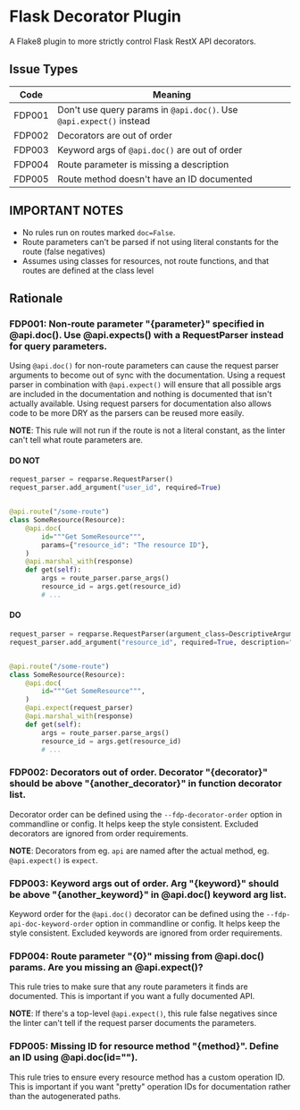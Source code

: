 # Flask Decorator Plugin

A Flake8 plugin to more strictly control Flask RestX API decorators.

## Issue Types

| Code   | Meaning                                                             |
| ------ | ------------------------------------------------------------------- |
| FDP001 | Don't use query params in `@api.doc()`. Use `@api.expect()` instead |
| FDP002 | Decorators are out of order                                         |
| FDP003 | Keyword args of `@api.doc()` are out of order                       |
| FDP004 | Route parameter is missing a description                            |
| FDP005 | Route method doesn't have an ID documented                          |

## IMPORTANT NOTES

- No rules run on routes marked `doc=False`.
- Route parameters can't be parsed if not using literal constants for the route (false negatives)
- Assumes using classes for resources, not route functions, and that routes are defined at the class level

## Rationale

### FDP001: Non-route parameter "{parameter}" specified in @api.doc(). Use @api.expects() with a RequestParser instead for query parameters.

Using `@api.doc()` for non-route parameters can cause the request parser arguments to become out of sync with the documentation. Using a request parser in combination with `@api.expect()` will ensure that all possible args are included in the documentation and nothing is documented that isn't actually available. Using request parsers for documentation also allows code to be more DRY as the parsers can be reused more easily.

**NOTE**: This rule will not run if the route is not a literal constant, as the linter can't tell what route parameters are.

#### DO NOT

```python
request_parser = reqparse.RequestParser()
request_parser.add_argument("user_id", required=True)


@api.route("/some-route")
class SomeResource(Resource):
    @api.doc(
        id="""Get SomeResource""",
        params={"resource_id": "The resource ID"},
    )
    @api.marshal_with(response)
    def get(self):
        args = route_parser.parse_args()
        resource_id = args.get(resource_id)
        # ...

```

#### DO

```python
request_parser = reqparse.RequestParser(argument_class=DescriptiveArgument)
request_parser.add_argument("resource_id", required=True, description="The resource id")


@api.route("/some-route")
class SomeResource(Resource):
    @api.doc(
        id="""Get SomeResource""",
    )
    @api.expect(request_parser)
    @api.marshal_with(response)
    def get(self):
        args = route_parser.parse_args()
        resource_id = args.get(resource_id)
        # ...
```

### FDP002: Decorators out of order. Decorator "{decorator}" should be above "{another_decorator}" in function decorator list.

Decorator order can be defined using the `--fdp-decorator-order` option in commandline or config. It helps keep the style consistent. Excluded decorators are ignored from order requirements.

**NOTE**: Decorators from eg. `api` are named after the actual method, eg. `@api.expect()` is `expect`.

### FDP003: Keyword args out of order. Arg "{keyword}" should be above "{another_keyword}" in @api.doc() keyword arg list.

Keyword order for the `@api.doc()` decorator can be defined using the `--fdp-api-doc-keyword-order` option in commandline or config. It helps keep the style consistent. Excluded keywords are ignored from order requirements.

### FDP004: Route parameter "{0}" missing from @api.doc() params. Are you missing an @api.expect()?

This rule tries to make sure that any route parameters it finds are documented. This is important if you want a fully documented API.

**NOTE**: If there's a top-level `@api.expect()`, this rule false negatives since the linter can't tell if the request parser documents the parameters.

### FDP005: Missing ID for resource method "{method}". Define an ID using @api.doc(id="<some pretty id>").

This rule tries to ensure every resource method has a custom operation ID. This is important if you want "pretty" operation IDs for documentation rather than the autogenerated paths.
